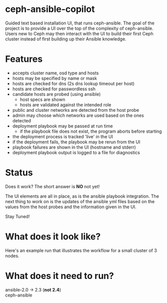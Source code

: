 # ceph-ansible-copilot
Guided text based installation UI, that runs ceph-ansible. The goal of the project is to provide a UI over the top of the complexity of ceph-ansible. Users new to Ceph may then interact with the UI to build their first Ceph cluster instead of first building up their Ansible knowledge.  

# Features  
- accepts cluster name, osd type and hosts
- hosts may be specified by name or mask
- hosts are checked for dns (2s dns lookup timeout per host)
- hosts are checked for passwordless ssh
- candidate hosts are probed (using ansible)
  - host specs are shown
  - hosts are validated against the intended role
- public and cluster networks are detected from the host probe
- admin may choose which networks are used based on the ones detected
- deployment playbook may be passed at run time
  - if the playbook file does not exist, the program aborts before starting
- the deployment process is tracked 'live' in the UI
- if the deployment fails, the playbook may be rerun from the UI
- playbook failures are shown in the UI (hostname and stderr)
- deployment playbook output is logged to a file for diagnostics

# Status
Does it work? The short answer is **NO** not yet!  

The UI elements are all in place, as is the ansible playbook integration. The next thing to work on is the updates of the ansible yml files based on the values from the host probes and the information given in the UI.

Stay Tuned!

# What does it look like?
Here's an example run that illustrates the workflow for a small cluster of 3 nodes.

# What does it need to run?
ansible-2.0 -> 2.3 (**not 2.4**)  
ceph-ansible 
